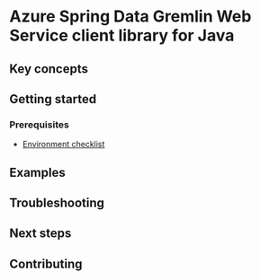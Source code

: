 # Azure Spring Data Gremlin Web Service client library for Java
## Key concepts
## Getting started

### Prerequisites
- [Environment checklist][environment_checklist]

## Examples
## Troubleshooting
## Next steps
## Contributing

<!-- LINKS -->
[environment_checklist]: https://github.com/Azure/azure-sdk-for-java/blob/master/sdk/spring/ENVIRONMENT_CHECKLIST.md#ready-to-run-checklist